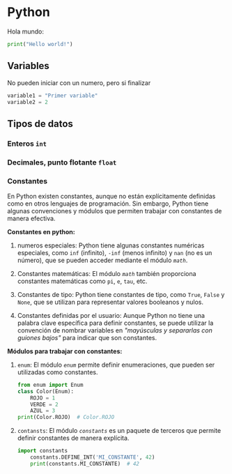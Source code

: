 # Python

Hola mundo:

```py linenums="1" hl_lines="1" title="Codigo hola mundo en python, bloque resaltado"
print("Hello world!")
```

## Variables

No pueden iniciar con un numero, pero si finalizar

```py linenums="1"
variable1 = "Primer variable"
variable2 = 2
```

## Tipos de datos

### Enteros `int`

### Decimales, punto flotante `float`

### Constantes

En Python existen constantes, aunque no están explícitamente definidas como en otros lenguajes de programación. Sin embargo, Python tiene algunas convenciones y módulos que permiten trabajar con constantes de manera efectiva.

**Constantes en python:**

1. numeros especiales:
    Python tiene algunas constantes numéricas especiales, como `inf` (infinito), `-inf` (menos infinito) y `nan` (no es un número), que se pueden acceder mediante el módulo *`math`*.

2. Constantes matemáticas:
    El módulo *`math`* también proporciona constantes matemáticas como `pi`, `e`, `tau`, etc.

3. Constantes de tipo:
    Python tiene constantes de tipo, como `True`, `False` y `None`, que se utilizan para representar valores booleanos y nulos.

4. Constantes definidas por el usuario:
    Aunque Python no tiene una palabra clave específica para definir constantes, se puede utilizar la convención de nombrar variables en *"mayúsculas y separarlas con guiones bajos"* para indicar que son constantes.

**Módulos para trabajar con constantes:**

1. ``enum``:
    El módulo *`enum`* permite definir enumeraciones, que pueden ser utilizadas como constantes.

    ```py linenums="1"
    from enum import Enum
    class Color(Enum):
        ROJO = 1
        VERDE = 2
        AZUL = 3
    print(Color.ROJO)  # Color.ROJO
    ```

2. `contansts`:
    El módulo *`constants`* es un paquete de terceros que permite definir constantes de manera explícita.

    ```py linenums="1"
    import constants
        constants.DEFINE_INT('MI_CONSTANTE', 42)
        print(constants.MI_CONSTANTE)  # 42
    ```
